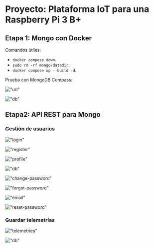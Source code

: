 # Proyecto: Plataforma IoT para una Raspberry Pi 3 B+

## Etapa 1: Mongo con Docker

Comandos útiles:

- `docker compose down`.
- `sudo rm -rf mongo/datadir`.
- `docker compose up --build -d`.

Prueba con MongoDB Compass:

!["url"](./imagenes/etapa1/1-url.png)

!["db"](./imagenes/etapa1/2-db.png)

## Etapa2: API REST para Mongo

### Gestión de usuarios

!["login"](./imagenes/etapa2/usuarios/1-login.png)

!["register"](./imagenes/etapa2/usuarios/2-register.png)

!["profile"](./imagenes/etapa2/usuarios/3-profile.png)

!["db"](./imagenes/etapa2/usuarios/4-db.png)

!["change-password"](./imagenes/etapa2/usuarios/5-change-password.png)

!["forgot-password"](./imagenes/etapa2/usuarios/6-forgot-password.png)

!["email"](./imagenes/etapa2/usuarios/7-email.png)

!["reset-password"](./imagenes/etapa2/usuarios/8-reset-password.png)

### Guardar telemetrías

!["telemetries"](./imagenes/etapa2/telemetrias/1-put-telemetries.png)

!["db"](./imagenes/etapa2/telemetrias/2-db.png)
